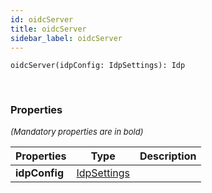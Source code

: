 ```yaml
---
id: oidcServer
title: oidcServer
sidebar_label: oidcServer
---
```


```tsx
oidcServer(idpConfig: IdpSettings): Idp
```
<br/>



### Properties

<font size="2"><i>(Mandatory properties are in bold)</i></font>

| Properties | Type | Description |
| --------- | ---- | ----------- |
| **idpConfig** | [IdpSettings](/framework-api/interfaces/IdpSettings.md) |  |
